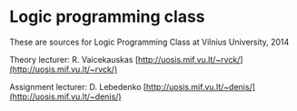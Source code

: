 Logic programming class
=======================

These are sources for Logic Programming Class at Vilnius University, 2014

Theory lecturer: R. Vaicekauskas [http://uosis.mif.vu.lt/~rvck/](http://uosis.mif.vu.lt/~rvck/)

Assignment lecturer: D. Lebedenko [http://uosis.mif.vu.lt/~denis/](http://uosis.mif.vu.lt/~denis/)
